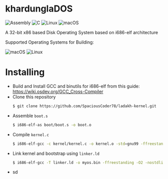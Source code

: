 # khardunglaDOS
![Assembly](https://img.shields.io/badge/Assembly-brown?style=for-the-badge&logo=asm)
![C](https://img.shields.io/badge/c-%2300599C.svg?style=for-the-badge&logo=c&logoColor=white)
![Linux](https://img.shields.io/badge/Linux-FCC624?style=for-the-badge&logo=linux&logoColor=black)
![macOS](https://img.shields.io/badge/mac%20os-000000?style=for-the-badge&logo=macos&logoColor=F0F0F0)

A 32-bit x86 based Disk Operating System based on i686-elf architecture

Supported Operating Systems for Building: 

![macOS](https://img.shields.io/badge/mac%20os-000000?style=for-the-badge&logo=macos&logoColor=F0F0F0)
![Linux](https://img.shields.io/badge/Linux-FCC624?style=for-the-badge&logo=linux&logoColor=black)


# Installing

- Build and Install GCC and binutils for i686-elf from this guide: https://wiki.osdev.org/GCC_Cross-Compiler
- Clone this repository
  ```sh
  $ git clone https://github.com/SpaciousCoder78/ladakh-kernel.git
  ```
- Assemble `boot.s`
  ```sh
  $ i686-elf-as boot/boot.s -o boot.o
  ```
- Compile `kernel.c`
  ```sh
  $ i686-elf-gcc -c kernel/kernel.c -o kernel.o -std=gnu99 -ffreestanding -O2 -Wall -Wextra
  ```
- Link kernel and bootstrap using `linker.ld`
  ```sh
  $ i686-elf-gcc -T linker.ld -o myos.bin -ffreestanding -O2 -nostdlib boot.o kernel.o -lgcc
  ```
- sd
